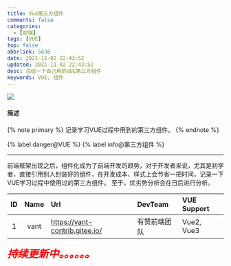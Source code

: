 ```yaml
---
title: Vue第三方组件
comments: false
categories:
  - [前端]
tags: [VUE]
top: false
abbrlink: 5638
date: 2021-11-02 22:43:52
updated: 2021-11-02 22:43:52
desc: 总结一下自己用的VUE第三方组件
keywords: VUE, 组件
---
```


![](/images/article_vue.jpeg)

#### 简述
{% note primary %}
记录学习VUE过程中用到的第三方组件。
{% endnote %}

{% label danger@VUE %} {% label info@第三方组件 %}

<!--more-->
<hr />

前端框架出现之后，组件化成为了前端开发的趋势，对于开发者来说，尤其是初学者，直接引用别人封装好的组件，在开发成本、样式上会节省一把时间，记录一下VUE学习过程中使用过的第三方组件。
至于，优劣势分析会在日后进行分析。

| ID  | Name | Url                            | DevTeam      | VUE Support |
|:---:|:----:|:------------------------------ |:------------ |:----------- |
|  1  | vant | https://vant-contrib.gitee.io/ | 有赞前端团队 | Vue2, Vue3  |   



<font size=5.5 color='red'>***持续更新中。。。。。。***</font>
